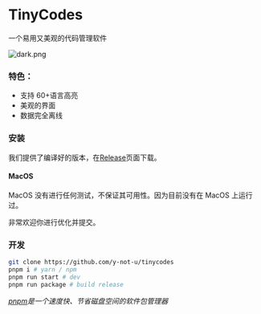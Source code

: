 # TinyCodes

一个易用又美观的代码管理软件

![dark.png](https://vip2.loli.io/2022/04/04/d1lrztsYIKcbJFi.png)

### 特色：

- 支持 60+语言高亮
- 美观的界面
- 数据完全离线

### 安装

我们提供了编译好的版本，在[Release](https://github.com/y-not-u/tinycodes/releases)页面下载。

#### MacOS

MacOS 没有进行任何测试，不保证其可用性。因为目前没有在 MacOS 上运行过。

非常欢迎你进行优化并提交。

### 开发

```bash
git clone https://github.com/y-not-u/tinycodes
pnpm i # yarn / npm
pnpm run start # dev
pnpm run package # build release
```

_[pnpm](https://pnpm.io)是一个速度快、节省磁盘空间的软件包管理器_
